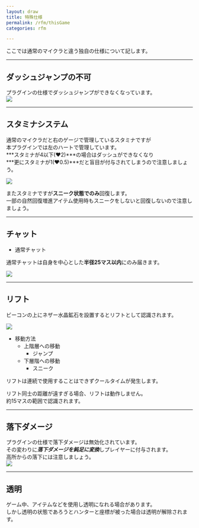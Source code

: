 ```yaml
---
layout: draw
title: 特殊仕様
permalink: /rfm/thisGame
categories: rfm

---
```


ここでは通常のマイクラと違う独自の仕様について記します。<br>

---------------------------------------
## ダッシュジャンプの不可

プラグインの仕様でダッシュジャンプができなくなっています。<br>
<a><img src="{{site.baseurl}}/public/images/rfm/dashj.png"></a><br>

---------------------------------------
## スタミナシステム

通常のマイクラだと右のゲージで管理しているスタミナですが<br>
本プラグインでは左のハートで管理しています。<br>
***スタミナが4以下(♥2)***の場合はダッシュができなくなり<br>
***更にスタミナが1(♥0.5)***だと盲目が付与されてしまうので注意しましょう。<br>

<a><img src="{{site.baseurl}}/public/images/rfm/hp.png"></a><br>

またスタミナですが**スニーク状態でのみ**回復します。<br>
一部の自然回復増進アイテム使用時もスニークをしないと回復しないので注意しましょう。<br>

---------------------------------------
## チャット

+ 通常チャット  

通常チャットは自身を中心とした**半径25マス以内**にのみ届きます。<br>

<a><img src="{{site.baseurl}}/public/images/rfm/chat2.png"></a><br>


------------------------------------------
## リフト  
  
ビーコンの上にネザー水晶鉱石を設置するとリフトとして認識されます。  

<a><img src="{{site.baseurl}}/public/images/lift2.png"></a><br>


+ 移動方法
  + 上階層への移動
    + ジャンプ
  + 下層階への移動
    + スニーク

リフトは連続で使用することはできずクールタイムが発生します。

リフト同士の距離が遠すぎる場合、リフトは動作しません。  
約15マスの範囲で認識されます。

------------------------------------------
## 落下ダメージ  

プラグインの仕様で落下ダメージは無効化されています。<br>
その変わりに***落下ダメージを鈍足に変換***しプレイヤーに付与されます。<br>
高所からの落下には注意しましょう。<br>
<a><img src="{{site.baseurl}}/public/images/rfm/slow.png"></a><br>  

------------------------------------------
## 透明    

ゲーム中、アイテムなどを使用し透明になれる場合があります。  
しかし透明の状態であろうとハンターと座標が被った場合は透明が解除されます。  







  
